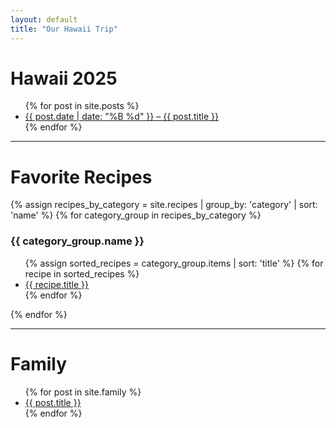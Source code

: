 ```yaml
---
layout: default
title: "Our Hawaii Trip"
---
```


# Hawaii 2025

<ul>
  {% for post in site.posts %}
    <li><a href="{{ post.url }}">{{ post.date | date: "%B %d" }} – {{ post.title }}</a></li>
  {% endfor %}
</ul>

---

# Favorite Recipes

{% assign recipes_by_category = site.recipes | group_by: 'category' | sort: 'name' %}
{% for category_group in recipes_by_category %}
  <h3>{{ category_group.name }}</h3>
  <ul>
    {% assign sorted_recipes = category_group.items | sort: 'title' %}
    {% for recipe in sorted_recipes %}
      <li><a href="{{ recipe.url }}">{{ recipe.title }}</a></li>
    {% endfor %}
  </ul>
{% endfor %}

---

# Family
<!-- [Derrell Mervyn Charles Ireton - Obituary](family/derrell_mervyn_charles_ireton_obituary.html) -->

<ul>
  {% for post in site.family %}
    <li><a href="{{ post.url }}">{{ post.title }}</a></li>
  {% endfor %}
</ul>